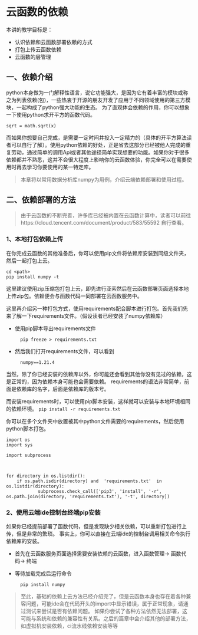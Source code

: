 # 云函数的依赖

本讲的教学目标是：
	

 - 认识依赖和云函数部署依赖的方式
 - 打包上传云函数依赖
 - 云函数的层管理


## 一、依赖介绍

python本身做为一门解释性语言，说它功能强大，是因为它有着丰富的模块或称之为列表依赖(包)，一些热衷于开源的朋友开发了应用于不同领域使用的第三方模块，一起构成了python强大功能的生态。
为了直观体会依赖的作用，你可以想象一下使用python求开平方的函数代码。

    sqrt = math.sqrt(x)
而如果你想要自己完成，是需要一定时间并投入一定精力的（具体的开平方算法读者可以自行了解）。使用python依赖的好处，正是省去这部分已经被他人完成的重复劳动，通过简单的调用Api或者其他途径简单实现想要的功能。如果你对于很多依赖都并不熟悉，这并不会很大程度上影响你的云函数体验，你完全可以在需要使用时再去学习你要使用的某一特定库。

>  本章将以常用数据分析库numpy为用例，介绍云端依赖部署和使用过程。



## 二、依赖部署的方法

> 由于云函数的不断完善，许多库已经被内置在云函数计算中，读者可以前往https://cloud.tencent.com/document/product/583/55592 自行查看。


### 1、本地打包依赖上传
在你完成云函数的其他准备后，你可以使用pip文件将依赖库安装到同级文件夹，然后一起打包上云。

    cd <path>
    pip install numpy -t 

这里建议使用zip压缩包打包上云，即先进行亚索然后在云函数部署页面选择本地上传zip包。依赖便会与函数代码一同部署在云函数服务中。
>
这里再介绍另一种打包方式，使用requirements配合脚本进行打包。首先我们先来了解一下requirements文件。（假设读者已经安装了numpy依赖库）
- 使用pip脚本导出requirements文件

		pip freeze > requirements.txt
- 然后我们打开requirements文件，可以看到

	    numpy==1.21.4
当然，除了你已经安装的依赖库以外，你可能还会看到其他你没有见过的依赖，这是正常的，因为依赖本身可能也会需要依赖。
requirements的语法非常简单，前面是依赖库的名字，后面是依赖库的版本号。

而安装requirements时，可以使用pip脚本安装，这样就可以安装与本地环境相同的依赖环境。
`pip install -r requirements.txt`

你可以在多个文件夹中放置被其中python文件需要的requirements，然后使用python脚本打包。

    import os
    import sys
    
    import subprocess
    
      
    
    for directory in os.listdir():
	    if os.path.isdir(directory) and  'requirements.txt'  in os.listdir(directory):
    		    subprocess.check_call(['pip3', 'install', '-r', os.path.join(directory, 'requirements.txt'), '-t', directory])

> 
### 2、使用云端ide控制台终端pip安装
如果你已经提前部署了函数代码，但是发现缺少相关依赖，可以重新打包进行上传，但是非常的繁琐。
事实上，你可以直接在云端ide的控制台调用相关命令执行依赖库的安装。

- 首先在云函数服务页面选择需要安装依赖的云函数，进入函数管理-> 函数代码-> 终端
- 等待加载完成后运行命令

		pip install numpy


> 至此，基础的依赖上云方法已经介绍完了，但是云函数本身也存在着各种兼容问题，可能ide会在代码开头的import中显示错误，属于正常现象，请通过测试来尝试是否有依赖问题。
> 如果你尝试了各种方法依然无法部署，这可能与系统和依赖的兼容性有关系。之后的篇章中会介绍其他的部署方法，如虚拟机安装依赖，ci流水线依赖安装等等 


